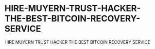 # HIRE-MUYERN-TRUST-HACKER-THE-BEST-BITCOIN-RECOVERY-SERVICE
HIRE MUYERN TRUST HACKER THE BEST BITCOIN RECOVERY SERVICE
